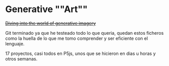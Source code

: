 # Generative ""Art""
~~[Diving into the world of generative imagery](https://romthesheep.github.io/Generative-Art/)~~ 	

Git terminado ya que he testeado todo lo que queria, quedan estos ficheros como la huella de lo que me tomo comprender y ser eficiente con el lenguaje.

17 proyectos, casi todos en P5js, unos que se hicieron en dias u horas y otros semanas.
